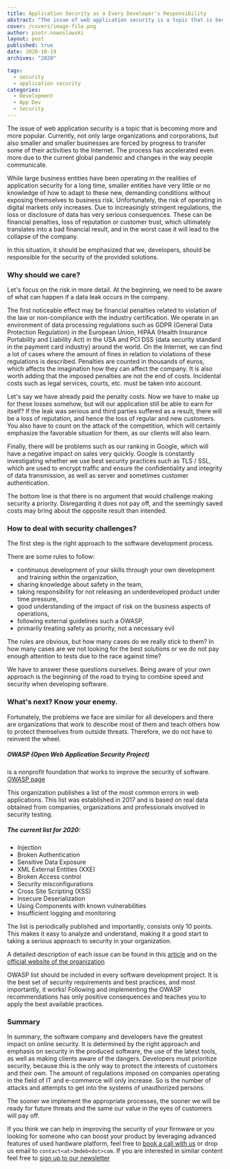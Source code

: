 ```yaml
---
title: Application Security as a Every Developer's Responsibility
abstract: "The issue of web application security is a topic that is becoming more and more popular. Currently, not only large organizations and corporations, but also smaller and smaller businesses are forced by progress to transfer some of their activities to the Internet."
cover: /covers/image-file.png
author: piotr.nowoslawski
layout: post
published: true
date: 2020-10-19
archives: "2020"

tags:
  - security
  - application security
categories:
  - Development
  - App Dev
  - Security
---
```


The issue of web application security is a topic that is becoming more and more popular. Currently, not only large organizations and corporations, but also smaller and smaller businesses are forced by progress to transfer some of their activities to the Internet. The process has accelerated even more due to the current global pandemic and changes in the way people communicate.

While large business entities have been operating in the realities of application security for a long time, smaller entities have very little or no knowledge of how to adapt to these new, demanding conditions without exposing themselves to business risk. Unfortunately, the risk of operating in digital markets only increases. Due to increasingly stringent regulations, the loss or disclosure of data has very serious consequences. These can be financial penalties, loss of reputation or customer trust, which ultimately translates into a bad financial result, and in the worst case it will lead to the collapse of the company.

In this situation, it should be emphasized that we, developers, should be responsible for the security of the provided solutions.

### Why should we care?

Let's focus on the risk in more detail. At the beginning, we need to be aware of what can happen if a data leak occurs in the company.

The first noticeable effect may be financial penalties related to violation of the law or non-compliance with the industry certification. We operate in an environment of data processing regulations such as GDPR (General Data Protection Regulation) in the European Union, HIPAA (Health Insurance Portability and Liability Act) in the USA and PCI DSS (data security standard in the payment card industry) around the world. On the Internet, we can find a lot of cases where the amount of fines in relation to violations of these regulations is described. Penalties are counted in thousands of euros, which affects the imagination how they can affect the company. It is also worth adding that the imposed penalties are not the end of costs. Incidental costs such as legal services, courts, etc. must be taken into account.

Let's say we have already paid the penalty costs. Now we have to make up for these losses somehow, but will our application still be able to earn for itself? If the leak was serious and third parties suffered as a result, there will be a loss of reputation, and hence the loss of regular and new customers. You also have to count on the attack of the competition, which will certainly emphasize the favorable situation for them, as our clients will also learn.

Finally, there will be problems such as our ranking in Google, which will have a negative impact on sales very quickly.
Google is constantly investigating whether we use best security practices such as TLS / SSL, which are used to encrypt traffic and ensure the confidentiality and integrity of data transmission, as well as server and sometimes customer authentication.

The bottom line is that there is no argument that would challenge making security a priority. Disregarding it does not pay off, and the seemingly saved costs may bring about the opposite result than intended.

### How to deal with security challenges?

The first step is the right approach to the software development process.

There are some rules to follow:

- continuous development of your skills through your own development and training within the organization,
- sharing knowledge about safety in the team,
- taking responsibility for not releasing an underdeveloped product under time pressure,
- good understanding of the impact of risk on the business aspects of operations,
- following external guidelines such a OWASP,
- primarily treating safety as priority, not a necessary evil

The rules are obvious, but how many cases do we really stick to them? In how many cases are we not looking for the best solutions or we do not pay enough attention to tests due to the race against time?

We have to answer these questions ourselves. Being aware of your own approach is the beginning of the road to trying to combine speed and security when developing software.

### What's next? Know your enemy.

Fortunately, the problems we face are similar for all developers and there are organizations that work to describe most of them and teach others how to protect themselves from outside threats. Therefore, we do not have to reinvent the wheel.

##### OWASP (Open Web Application Security Project)

is a nonprofit foundation that works to improve the security of software. [OWASP page](https://owasp.org/)

This organization publishes a list of the most common errors in web applications. This list was established in 2017 and is based on real data obtained from companies, organizations and professionals involved in security testing.

##### The current list for 2020:

- Injection
- Broken Authentication
- Sensitive Data Exposure
- XML External Entities (XXE)
- Broken Access control
- Security misconfigurations
- Cross Site Scripting (XSS)
- Insecure Deserialization
- Using Components with known vulnerabilities
- Insufficient logging and monitoring

The list is periodically published and importantly, consists only 10 points. This makes it easy to analyze and understand, making it a good start to taking a serious approach to security in your organization.

A detailed description of each issue can be found in this [article](https://sucuri.net/guides/owasp-top-10-security-vulnerabilities-2020/) and on the [official website of the organization](https://owasp.org/www-project-top-ten/)

OWASP list should be included in every software development project.
It is the best set of security requirements and best practices, and most importantly, it works!
Following and implementing the OWASP recommendations has only positive consequences and teaches you to apply the best available practices.

### Summary

In summary, the software company and developers have the greatest impact on online security. It is determined by the right approach and emphasis on security in the produced software, the use of the latest tools, as well as making clients aware of the dangers. Developers must prioritize security, because this is the only way to protect the interests of customers and their own. The amount of regulations imposed on companies operating in the field of IT and e-commerce will only increase. So is the number of attacks and attempts to get into the systems of unauthorized persons.

The sooner we implement the appropriate processes, the sooner we will be ready for future threats and the same our value in the eyes of customers will pay off.

If you think we can help in improving the security of your firmware or you
looking for someone who can boost your product by leveraging advanced features
of used hardware platform, feel free to [book a call with us](https://calendly.com/3mdeb/consulting-remote-meeting)
or drop us email to `contact<at>3mdeb<dot>com`. If you are interested in similar
content feel free to [sign up to our newsletter](http://eepurl.com/doF8GX)
